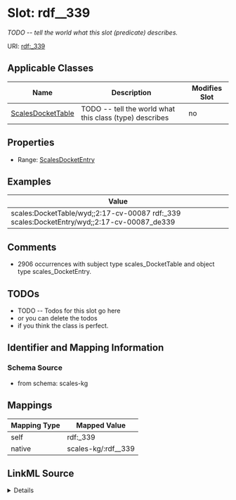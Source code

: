 

# Slot: rdf__339


_TODO -- tell the world what this slot (predicate) describes._





URI: [rdf:_339](http://www.w3.org/1999/02/22-rdf-syntax-ns#_339)



<!-- no inheritance hierarchy -->





## Applicable Classes

| Name | Description | Modifies Slot |
| --- | --- | --- |
| [ScalesDocketTable](../classes/ScalesDocketTable.md) | TODO -- tell the world what this class (type) describes |  no  |







## Properties

* Range: [ScalesDocketEntry](../classes/ScalesDocketEntry.md)






## Examples

| Value |
| --- |
| scales:DocketTable/wyd;;2:17-cv-00087 rdf:_339 scales:DocketEntry/wyd;;2:17-cv-00087_de339 |

## Comments

* 2906 occurrences with subject type scales_DocketTable and object type scales_DocketEntry.

## TODOs

* TODO -- Todos for this slot go here
* or you can delete the todos
* if you think the class is perfect.

## Identifier and Mapping Information







### Schema Source


* from schema: scales-kg




## Mappings

| Mapping Type | Mapped Value |
| ---  | ---  |
| self | rdf:_339 |
| native | scales-kg/:rdf__339 |




## LinkML Source

<details>
```yaml
name: rdf__339
description: TODO -- tell the world what this slot (predicate) describes.
todos:
- TODO -- Todos for this slot go here
- or you can delete the todos
- if you think the class is perfect.
comments:
- 2906 occurrences with subject type scales_DocketTable and object type scales_DocketEntry.
examples:
- value: scales:DocketTable/wyd;;2:17-cv-00087 rdf:_339 scales:DocketEntry/wyd;;2:17-cv-00087_de339
from_schema: scales-kg
rank: 1000
slot_uri: rdf:_339
alias: rdf__339
domain_of:
- scales_DocketTable
range: scales_DocketEntry

```
</details>